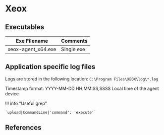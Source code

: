# Xeox

## Executables

|Exe Filename| Comments
|-|-
|xeox-agent_x64.exe | Single exe

## Application specific log files

Logs are stored in the following location:
`C:\Program Files\XEOX\log\*.log`

Timestamp format: YYYY-MM-DD HH:MM:SS,SSSS
Local time of the agent device

!!! info "Useful grep"

    `upload|CommandLine|'command': 'execute'`

## References
[^1]: [RMM – Xeox: Client Side Evidence](https://dfirtnt.wordpress.com/2023/08/01/rmm-xeox-client-side-evidence/)
